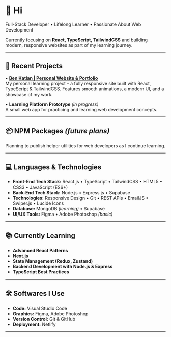 # 👋 Hi
Full-Stack Developer • Lifelong Learner • Passionate About Web Development

Currently focusing on **React, TypeScript, TailwindCSS** and building modern, responsive websites as part of my learning journey.

---

## 📌 Recent Projects
• [**Ben Katlan | Personal Website & Portfolio**](https://benkatalan.netlify.app/)  
  My personal learning project – a fully responsive site built with React, TypeScript & TailwindCSS. Features smooth animations, a modern UI, and a showcase of my work.

• **Learning Platform Prototype** *(in progress)*  
  A small web app for practicing and learning web development concepts.

---

## 📦 NPM Packages *(future plans)*
Planning to publish helper utilities for web developers as I continue learning.

---

## 💻 Languages & Technologies
- **Front-End Tech Stack:** React.js • TypeScript • TailwindCSS • HTML5 • CSS3 • JavaScript (ES6+)
- **Back-End Tech Stack:** Node.js • Express.js • Supabase
- **Technologies:** Responsive Design • Git • REST APIs • EmailJS • Swiper.js • Lucide Icons
- **Database:** MongoDB *(learning)* • Supabase
- **UI/UX Tools:** Figma • Adobe Photoshop *(basic)*

---

## 📚 Currently Learning
- **Advanced React Patterns**
- **Next.js**
- **State Management (Redux, Zustand)**
- **Backend Development with Node.js & Express**
- **TypeScript Best Practices**

---

## 🛠️ Softwares I Use
- **Code:** Visual Studio Code  
- **Graphics:** Figma, Adobe Photoshop  
- **Version Control:** Git & GitHub  
- **Deployment:** Netlify

---
